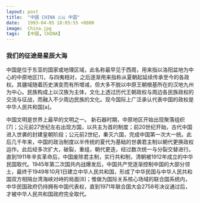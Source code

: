 ```yaml
---
layout: post
title:  "中國 CHINA 🇨🇳 中国"
date:   1993-04-05 18:05:55 +0800
image:  China.jpg
tags:   [中國, CHINA]
---
```

### 我们的征途是星辰大海
中国是位于东亚的国家或地理区域，此名称最早见于西周，用来指以洛阳盆地为中心的中原地区[1]，与四夷相对，之后逐渐用来指称从夏朝起延续传承至今的各政权。其疆域随着历史演变而有所增减，但大多不脱以中原王朝根基所在的汉地九州为中心。民族构成上以汉族为主体，文化上透过历代王朝政权与周边各民族政权的交流与征战，而融入不少周边民族的文化。现今国际上广泛承认代表中国的政权是中华人民共和国[a]。

中国文明是世界上最早的文明之一。 新石器时期，中原地区开始出现聚落组织[7]；公元前27世纪左右出现方国，以共主为首的制度；前20世纪开始，古代中国进入世袭的封建皇朝阶段；公元前2世纪，秦灭六国，完成中国第一次大一统。此后几千年来，中国的政治制度以半传统的夏代为基础的世袭君主制以朝代更换政权运作。此后经多次扩大，破裂，重组，朝代更迭，经过数次统一与分裂交替进行。直到1911年辛亥革命后，中国废除君主制，实行共和制，清朝被1912年成立的中华民国取代。1945年第二次国共内战爆发后，中国共产党逐渐控制中国的大部分领土，最终于1949年10月1日建立中华人民共和国，形成了中华民国与中华人民共和国双方相隔台湾海峡对峙的局面[8]；惟做为国际关系核心场域的联合国系统内，中华民国政府仍持拥有中国代表权，直到1971年联合国大会2758号决议通过后，才被中华人民共和国政府完全取代。
